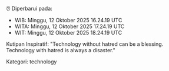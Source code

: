 ⏰ Diperbarui pada:
- WIB: Minggu, 12 Oktober 2025 16.24.19 UTC
- WITA: Minggu, 12 Oktober 2025 17.24.19 UTC
- WIT: Minggu, 12 Oktober 2025 18.24.19 UTC

Kutipan Inspiratif:
"Technology without hatred can be a blessing. Technology with hatred is always a disaster."


Kategori: technology

